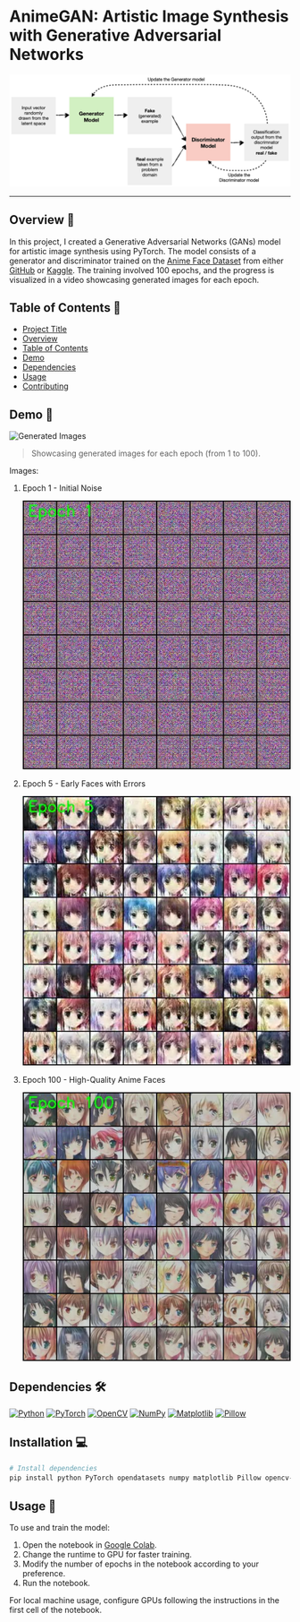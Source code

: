 # AnimeGAN: Artistic Image Synthesis with Generative Adversarial Networks

<p align="center">
  <img src="GANs_architecter.png" alt="GAN Architecture" width="600"/>
</p>

---

## Overview 🚀

In this project, I created a Generative Adversarial Networks (GANs) model for artistic image synthesis using PyTorch. The model consists of a generator and discriminator trained on the [Anime Face Dataset](https://github.com/bchao1/Anime-Face-Dataset) from either [GitHub](https://github.com/bchao1/Anime-Face-Dataset) or [Kaggle](https://www.kaggle.com/datasets/splcher/animefacedataset). The training involved 100 epochs, and the progress is visualized in a video showcasing generated images for each epoch.

## Table of Contents 📑

- [Project Title](#project-title)
- [Overview](#overview)
- [Table of Contents](#table-of-contents)
- [Demo](#demo)
- [Dependencies](#dependencies)
- [Usage](#usage)
- [Contributing](#contributing)

## Demo 🎥

![Generated Images](gans_training100.gif)



> Showcasing generated images for each epoch (from 1 to 100).

Images:
1. Epoch 1 - Initial Noise
   
   ![Epoch 1](images/gans_training_epoch_0.jpg)

3. Epoch 5 - Early Faces with Errors
   
   ![Epoch 5](images/new_gans_training_epoch_5.jpg)

5. Epoch 100 - High-Quality Anime Faces
   
   ![Epoch 100](images/new_gans_training_epoch_100.jpg)

## Dependencies 🛠️


[![Python](https://img.shields.io/badge/-Python-3776AB?style=for-the-badge&logo=python&logoColor=white&logoSize=2)](#)   [![PyTorch](https://img.shields.io/badge/-PyTorch-EE4C2C?style=for-the-badge&logo=pytorch&logoColor=white&logoSize=2)](#)   [![OpenCV](https://img.shields.io/badge/-OpenCV-5C3EE8?style=for-the-badge&logo=opencv&logoColor=white&logoSize=2)](#)   [![NumPy](https://img.shields.io/badge/-NumPy-013243?style=for-the-badge&logo=numpy&logoColor=white&logoSize=2)](#)   [![Matplotlib](https://img.shields.io/badge/-Matplotlib-11557C?style=for-the-badge&logo=python&logoColor=white&logoSize=2)](#)   [![Pillow](https://img.shields.io/badge/-Pillow-8CAAE6?style=for-the-badge&logo=python&logoColor=white&logoSize=2)](#)



## Installation 💻

```bash
# Install dependencies
pip install python PyTorch opendatasets numpy matplotlib Pillow opencv-python
```

## Usage 🚀

To use and train the model:

1. Open the notebook in [Google Colab]([https://colab.research.google.com/your-notebook](https://colab.research.google.com/github/mouraffa/Generative-Adversarial-Networks-GANs-for-Anime-Image-Generation/blob/main/Generative_Adversarial_Networks_(GANs)_for_Anime_Image_Generation.ipynb)).
2. Change the runtime to GPU for faster training.
3. Modify the number of epochs in the notebook according to your preference.
4. Run the notebook.

For local machine usage, configure GPUs following the instructions in the first cell of the notebook.
